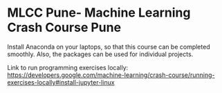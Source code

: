 # MLCC Pune- Machine Learning Crash Course Pune

Install Anaconda on your laptops, so that this course can be completed smoothly. Also, the packages can be used for individual projects.

Link to run programming exercises locally:
https://developers.google.com/machine-learning/crash-course/running-exercises-locally#install-jupyter-linux


 

